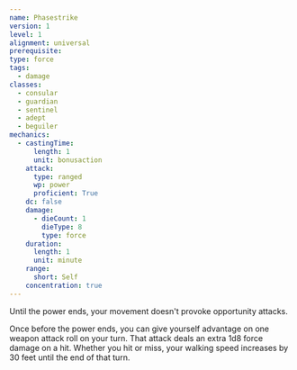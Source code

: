 ```yaml
---
name: Phasestrike
version: 1
level: 1
alignment: universal
prerequisite: 
type: force
tags:
  - damage
classes:
  - consular
  - guardian
  - sentinel
  - adept
  - beguiler
mechanics:
  - castingTime:
      length: 1
      unit: bonusaction
    attack:
      type: ranged
      wp: power
      proficient: True
    dc: false
    damage:
      - dieCount: 1
        dieType: 8
        type: force
    duration:
      length: 1
      unit: minute
    range:
      short: Self
    concentration: true
---
```

Until the power ends, your movement doesn't provoke opportunity attacks.

Once before the power ends, you can give yourself advantage on one weapon attack roll on your turn. That attack deals an extra 1d8 force damage on a hit. Whether you hit or miss, your walking speed increases by 30 feet until the end of that turn.
    